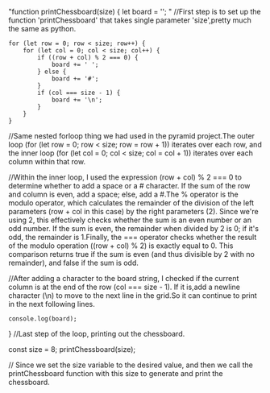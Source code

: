
"function printChessboard(size) {
    let board = ''; "
//First step is to set up the function 'printChessboard' that takes single parameter 'size',pretty much the same as python.
    

    for (let row = 0; row < size; row++) {  
        for (let col = 0; col < size; col++) {
            if ((row + col) % 2 === 0) {
                board += ' ';
            } else {
                board += '#';
            }
            if (col === size - 1) {
                board += '\n';
            }
        }
    }
//Same nested forloop thing we had used in the pyramid project.The outer loop (for (let row = 0; row < size; row = row + 1)) iterates over each row, and the inner loop (for (let col = 0; col < size; col = col + 1)) iterates over each column within that row.

//Within the inner loop, I used the expression (row + col) % 2 === 0 to determine whether to add a space or a # character. If the sum of the row and column is even, add a space; else, add a #.The % operator is the modulo operator, which calculates the remainder of the division of the left parameters (row + col in this case) by the right parameters (2). Since we're using 2, this effectively checks whether the sum is an even number or an odd number. If the sum is even, the remainder when divided by 2 is 0; if it's odd, the remainder is 1.Finally, the === operator checks whether the result of the modulo operation ((row + col) % 2) is exactly equal to 0. This comparison returns true if the sum is even (and thus divisible by 2 with no remainder), and false if the sum is odd.

//After adding a character to the board string, I checked if the current column is at the end of the row (col === size - 1). If it is,add a newline character (\n) to move to the next line in the grid.So it can continue to print in the next following lines.

    
    
    console.log(board);
}
//Last step of the loop, printing out the chessboard.

const size = 8; 
printChessboard(size);

// Since we set the size variable to the desired value, and then we call the printChessboard function with this size to generate and print the chessboard.
